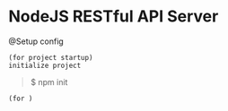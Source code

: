 # NodeJS RESTful API Server

@Setup config

    (for project startup)
    initialize project

> \$ npm init

    (for )
